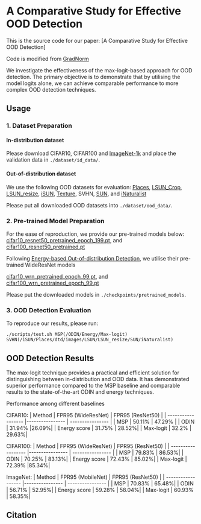 # A Comparative Study for Effective OOD Detection

This is the source code for our paper:
[A Comparative Study for Effective OOD Detection]

Code is modified from [GradNorm](https://github.com/deeplearning-wisc/gradnorm_ood)

We investigate the effectiveness of the max-logit-based approach for OOD detection. The primary objective is to demonstrate that by utilising the model logits alone, we can achieve comparable performance to more complex OOD detection techniques. 

## Usage

### 1. Dataset Preparation

#### In-distribution dataset

Please download CIFAR10, CIFAR100 and [ImageNet-1k](https://www.image-net.org/challenges/LSVRC/2012/index) and place the validation data in `./dataset/id_data/`.  

#### Out-of-distribution dataset

We use the following OOD datasets for evaluation:
[Places](http://places2.csail.mit.edu/download.html), 
[LSUN_Crop](https://www.dropbox.com/s/fhtsw1m3qxlwj6h/LSUN.tar.gz), 
[LSUN_resize](https://www.dropbox.com/s/moqh2wh8696c3yl/LSUN_resize.tar.gz), 
[iSUN](https://www.dropbox.com/s/ssz7qxfqae0cca5/iSUN.tar.gz),
[Texture](https://www.robots.ox.ac.uk/~vgg/data/dtd/), 
SVHN,
[SUN](https://pages.cs.wisc.edu/~huangrui/imagenet_ood_dataset/), and
[iNaturalist](https://pages.cs.wisc.edu/~huangrui/imagenet_ood_dataset/)

Please put all downloaded OOD datasets into `./dataset/ood_data/`.



### 2. Pre-trained Model Preparation

For the ease of reproduction, we provide our pre-trained models below:
[cifar10_resnet50_pretrained_epoch_199.pt](https://drive.google.com/uc?export=download&id=1j8A22fdxFFgLTFZHDEH7eaL9PlLAvuff), and 
[cifar100_resnet50_pretrained.pt](https://drive.google.com/uc?export=download&id=1AVBgzLLuUE-tUcOJuKfaJB9_3hAoJ3Gi)

Following [Energy-based Out-of-distribution Detection](https://arxiv.org/pdf/2010.03759.pdf), we utilise their pre-trained WideResNet models

[cifar10_wrn_pretrained_epoch_99.pt](https://github.com/wetliu/energy_ood/tree/master/CIFAR/snapshots/pretrained), and
[cifar100_wrn_pretrained_epoch_99.pt](https://github.com/wetliu/energy_ood/tree/master/CIFAR/snapshots/pretrained)

Please put the downloaded models in `./checkpoints/pretrained_models`.



### 3. OOD Detection Evaluation

To reproduce our results, please run:
```
./scripts/test.sh MSP(/ODIN/Energy/Max-logit) SVHN(/iSUN/Places/dtd/images/LSUN/LSUN_resize/SUN/iNaturalist)        
```

## OOD Detection Results

The max-logit technique provides a practical and efficient solution for distinguishing between in-distribution and OOD data. It has demonstrated superior performance compared to the MSP baseline and comparable results to the state-of-the-art ODIN and energy techniques.

Performance among different baselines

CIFAR10:
|   Method         |     FPR95 (WideResNet)      | FPR95 (ResNet50)  | 
| ------------------ |---------------- | ---------------- |
| MSP |     50.11%      | 47.29% |
| ODIN |     31.94%      |26.09%|
| Energy score |     31.75%       | 28.52%|
| Max-logit |     32.2%       | 29.63%|

CIFAR100:
|   Method         |     FPR95 (WideResNet)    |  FPR95 (ResNet50)  | 
| ------------------ |---------------- | ---------------- |
| MSP |     79.83%      | 86.53%|
| ODIN |     70.25%      | 83.13%|
| Energy score |     72.43%       |  85.02%|
| Max-logit |     72.39%       |85.34%|

ImageNet:
|   Method         |     FPR95 (MobileNet)    |  FPR95 (ResNet50)  | 
| ------------------ |---------------- | ---------------- |
| MSP |     70.83%      | 65.48%|
| ODIN |    56.71%      | 52.95%|
| Energy score |      59.28%       |  58.04%|
| Max-logit |     60.93%       | 58.35%|


## Citation
